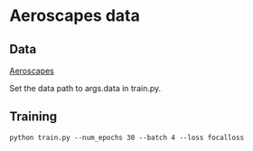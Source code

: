# Aeroscapes data
## Data
[Aeroscapes](https://github.com/ishann/aeroscapes)

Set the data path to args.data in train.py.


## Training 
```
python train.py --num_epochs 30 --batch 4 --loss focalloss
```
